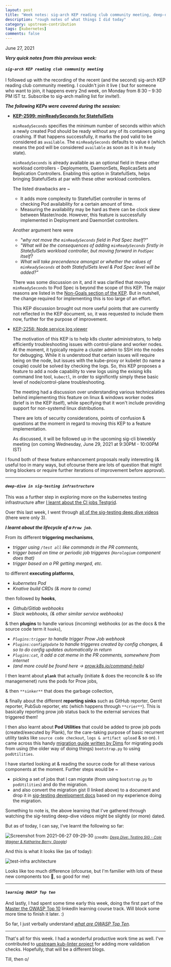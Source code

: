```yaml
---
layout: post
title: "Week notes: sig-arch KEP reading club community meeting, deep-dive in sig-testing infrastructure, learning OWASP Top ten #26"
description: "rough notes of what things I did today"
category: upstream-contribution
tags: [kubernetes]
comments: false
---
```


June 27, 2021

***Very quick notes from this previous week:***


#### ***`sig-arch KEP reading club community meeting`***

I followed up with the recording of the recent (and the second) sig-arch KEP reading club community meeting. I couldn't join it live ( but for someone who want to join, it happens every 2nd week, on Monday from 8:30 – 9:30 PM IST tz. Subscribe to sig-arch mailing list for invite!). <!-- break -->

***The following KEPs were covered during the session:***

- **[KEP-2599: minReadySeconds for StatefulSets](https://github.com/kubernetes/enhancements/tree/master/keps/sig-apps/2599-minreadyseconds-for-statefulsets)**
   
  `minReadySeconds` specifies the minimum number of seconds within which a newly created Pod should be ready without any of its containers going crashing. If that happens successfully, it marks the pod valid to be considered as `available`. The `minReadySeconds` defaults to value `0` (which means the pod will be considered `available` as soon as it is in `Ready` state).

  `minReadySeconds` is already available as an optional field in these other workload controllers - Deployments, DaemonSets, ReplicasSets and Replication Controllers. Enabling this option in StatefulSets, helps bringing StatefulSets at par with these other workload controllers.
  
   The listed drawbacks are ~
    - It adds more complexity to StatefulSet controller in terms of checking Pod availability for a certain amount of time. 
    - Measuring the availability may be hard as there can be clock skew between Master/node. However, this feature is successfully implemented in Deployment and DaemonSet controllers.
   
   Another argument here were
    - *"why not move the `minReadySeconds` field in Pod Spec itself?"*
    - *"What will be the consequences of adding `minReadySeconds` firstly in StatefulSets workload controller, but moving forward in `PodSpec` itself?* 
    - *What will take precendence amongst or whether the values of `minReadySeconds` at both StatefulSets level & Pod Spec level will be added?"*
   
   There was some discussion on it, and it was clarified that moving `minReadySeconds` to Pod Spec is beyond the scope of this KEP. The major reasons are listed in the [Non-Goals section of the KEP](https://github.com/kubernetes/enhancements/tree/master/keps/sig-apps/2599-minreadyseconds-for-statefulsets#non-goals). But in nutshell, the change required for implementing this is too large of an effort.
   
   This KEP discussion brought out more useful points that are currently not reflected in the KEP document, so, it was requested to include them now, further for the purpose of improvement.
   
- [KEP-2258: Node service log viewer](https://github.com/kubernetes/enhancements/blob/master/keps/sig-windows/2258-node-service-log-viewer/README.md)
 
  The motivation of this KEP is to help k8s cluster administrators, to help efficiently troubleshooting issues with control-plane and worker nodes. At the moment, it typically require a cluster admin to SSH into the nodes for debugging. While it is understood that certain issues will require being on the node, but issues with the kube-proxy or kubelet (to name a couple) could be solved by checking the logs. So, this KEP proposes a feature to add a node capability to view logs using the exising k8s command line tool, `kubectl`, in order to significntly simply these basic level of node/control-plane troubleshooting.
  
  The meeting had a discussion over understanding various technicalaties behind implementing this feature on linux & windows worker nodes (brief is in the KEP itself), while specifying that it won't include providing support for non-systemd linux distributions.
  
  There are lots of security considerations, points of confusion & questions at the moment in regard to moving this KEP to a feature implementation.
  
  As discussed, it will be followed up in the upcoming sig-cli biweekly meeting (on coming Wednesday, June 29, 2021 at 9:30PM - 10:00PM IST) 
  

I found both of these feature enhancement proposals really interesting (& useful too in many ways, but ofcourse there are lots of question that might bring blockers or require further iterations of improvement before approval). 

---

#### ***`deep-dive in sig-testing infrastructure`***

This was a further step in exploring more on the kubernetes testing infrastructure after [I learnt about the CI jobs Testgrid](https://www.psaggu.com/upstream-contribution/2021/06/10/notes.html).

Over this last week, I went through [all of the sig-testing deep dive videos](https://www.youtube.com/results?search_query=sig+testing+deep+dive) (there were only 3).

***I learnt about the lifecycle of a `Prow job`.***

From its different **triggering mechanisms**, 
- *trigger using `/test all` like commands in the PR comments,*
- *trigger based on time or periodic job triggeres (`Horologium` component does that)*
- *trigger based on a PR getting merged, etc.*

to different **executing platforms**,
- *kubernetes Pod*
- *Knative build CRDs (& more to come)*

then followed by **hooks**,
- *Github/Gitlab webhooks*
- *Slack webhooks, (& other similar service webhooks)*

& then **plugins** to handle various (incoming) webhooks (or as the docs & the source code term it `hooks`),
- *`Plugins:trigger` to handle trigger Prow Job webhook*
- *`Plugins:configUpdate` to handle triggeres created by config changes, & so to do config updates automatically in return*
- *`Plugins:cat`, it add a cat meme in the PR comments, somewhere from internet*
- *(and more could be found here -> [prow.k8s.io/command-help](https://prow.k8s.io/command-help))*

I then learnt about **`plank`** that actually (initiate & does the reconcile & so life managemenet) runs the pods for Prow jobs,

& then `**sinker**` that does the garbage collection,

& finally about the different **reporting sinks** such as GitHub reporter, Gerrit reporter, PubSub reporter, etc (which happens through `**crier**`). This is basically reporting prow job status back to the external services that triggered them!

I then also learnt about **Pod Utilities** that could be added to prow job pods (created/executed by Plank), for the care-taking purpose of basic recurrent utility tasks like `source code checkout`, `logs & artifact upload` & so on). I came across this handy [migration guide written by Dims](https://gist.github.com/dims/c1296f8ed42238baea0a5fcae45f4cf4) for migrating pods from using (the older way of doing things) `bootstrap.py` to using `podUtilities`. 

I have started looking at & reading the source code for all these various components at the moment. Further steps would be ~
- picking a set of jobs that I can migrate (from using `bootstrap.py` to `podUtilities`) and do the migration.
- and also convert the migration gist (I linked above) to a document and drop it in [sig-testing development docs](https://github.com/kubernetes/community/tree/master/contributors/devel/sig-testing) based on my experience doing the migration.

Something to note is, the above learning that I've gathered through watching the sig-testing deep-dive videos might be slightly (or more) dated.

But as of today, I can say, I've learnt the following so far:

![Screenshot from 2021-06-27 09-29-30](https://user-images.githubusercontent.com/30499743/123533212-1f187d00-d731-11eb-8193-e560c88005e0.png)
<sub>(*credits: [Deep Dive: Testing SIG - Cole Wagner & Katharine Berry, Google](https://www.youtube.com/watch?v=1rwiKDTJILY&t=616s))*</sub>


And this is what it looks like (as of today):

![test-infra architecture](https://raw.githubusercontent.com/kubernetes/test-infra/746533ea3361590cc28fdcf5f847e98548d99672/docs/architecture.svg)

Looks like too much difference (ofcourse, but I'm familier with lots of these new components too 🙂, so good for me)

---


#### ***`learning OWASP Top ten`***

And lastly, I had spent some time early this week, doing the first part of the [Master the OWASP Top 10](https://www.linkedin.com/learning/paths/master-the-owasp-top-10?u=2056732) linkedIn learning course track. Will block some more time to finish it later. :)

So far, I just verbally understand *[what are OWASP Top Ten](https://owasp.org/www-project-top-ten/).*

---

That's all for this week. I had a wonderful productive work time as well. I've contributed to [upstream kub-linter project](https://github.com/stackrox/kube-linter) for adding more validation checks. Hopefully, that will be a different blogs. 

Till, then o/
